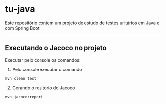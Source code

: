 # tu-java
Este repositório contem um projeto de estudo de testes unitários em Java e com Spring Boot

---

## Executando o Jacoco no projeto

Executar pelo console os comandos:
   
1. Pelo console executar o comando

```
mvn clean test
```

2. Gerando o realtorio do Jacoco

```
mvn jacoco:report
```    
    